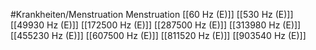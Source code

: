 #Krankheiten/Menstruation
Menstruation
[[60 Hz (E)]]
[[530 Hz (E)]]
[[49930 Hz (E)]]
[[172500 Hz (E)]]
[[287500 Hz (E)]]
[[313980 Hz (E)]]
[[455230 Hz (E)]]
[[607500 Hz (E)]]
[[811520 Hz (E)]]
[[903540 Hz (E)]]